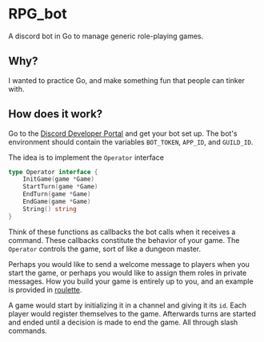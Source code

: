# RPG_bot
A discord bot in Go to manage generic role-playing games.

## Why?
I wanted to practice Go, and make something fun that people can tinker with.

## How does it work?
Go to the [Discord Developer Portal](https://discord.com/developers/) and get your bot set up.
The bot's environment should contain the variables `BOT_TOKEN`, `APP_ID`, and `GUILD_ID`. 

The idea is to implement the `Operator` interface
```go
type Operator interface {
	InitGame(game *Game)
	StartTurn(game *Game)
	EndTurn(game *Game)
	EndGame(game *Game)
	String() string
}
```

Think of these functions as callbacks the bot calls when it receives a command. These callbacks
constitute the behavior of your game. The `Operator` controls the game, sort of like a dungeon master.

Perhaps you would like to send a welcome message to players when you start the game, or perhaps you
would like to assign them roles in private messages. How you build your game is entirely up to you,
and an example is provided in [roulette](examples/roulette/roulette.go).

A game would start by initializing it in a channel and giving it its `id`. Each player would
register themselves to the game. Afterwards turns are started and ended until a decision is made to
end the game. All through slash commands.